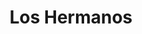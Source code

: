 ---
title: "Los Hermanos"
url: /ciudad-autonoma-de-buenos-aires/los-hermanos-avenida-luis-maria-campos/
shop: Gemüse & Obst
---